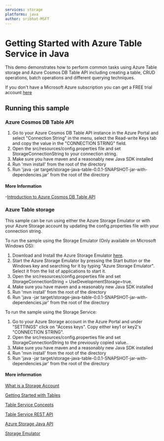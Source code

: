 ```yaml
---
services: storage
platforms: java
author: sribhat-MSFT
---
```


# Getting Started with Azure Table Service in Java

This demo demonstrates how to perform common tasks using Azure Table storage 
and Azure Cosmos DB Table API including creating a table, CRUD operations, 
batch operations and different querying techniques. 

If you don't have a Microsoft Azure subscription you can get a FREE trial 
account [here](http://go.microsoft.com/fwlink/?LinkId=330212)

## Running this sample

### Azure Cosmos DB Table API

1. Go to your Azure Cosmos DB Table API instance in the Azure Portal and select 
"Connection String" in the menu, select the Read-write Keys tab and copy the value 
in the "CONNECTION STRING" field.
2. Open the src/resources/config.properties file and set 
StorageConnectionString to your connection string.
3. Make sure you have maven and a reasonably new Java SDK installed
4. Run 'mvn install' from the root of the directory
5. Run 'java -jar target/storage-java-table-0.0.1-SNAPSHOT-jar-with-dependencies.jar' 
from the root of the directory

#### More Information
-[Introduction to Azure Cosmos DB Table API](https://docs.microsoft.com/en-us/azure/cosmos-db/table-introduction)

### Azure Table storage

This sample can be run using either the Azure Storage Emulator or with your 
Azure Storage account by updating the config.properties file with your 
connection string.

To run the sample using the Storage Emulator (Only available on Microsoft 
Windows OS):

1. Download and Install the Azure Storage Emulator [here](http://azure.microsoft.com/en-us/downloads/).
2. Start the Azure Storage Emulator by pressing the Start button or the Windows 
key and searching for it by typing "Azure Storage Emulator". Select it from the 
list of applications to start it.
3. Open the src/resources/config.properties file and set 
StorageConnectionString = UseDevelopmentStorage=true.
3. Make sure you have maven and a reasonably new Java SDK installed
4. Run 'mvn install' from the root of the directory
5. Run 'java -jar target/storage-java-table-0.0.1-SNAPSHOT-jar-with-dependencies.jar' 
from the root of the directory

To run the sample using the Storage Service:

1. Go to your Azure Storage account in the Azure Portal and under "SETTINGS" 
click on "Access keys". Copy either key1 or key2's "CONNECTION STRING".
1. Open the src/resources/config.properties file and set 
StorageConnectionString to the previously copied value..
3. Make sure you have maven and a reasonably new Java SDK installed
4. Run 'mvn install' from the root of the directory
5. Run 'java -jar target/storage-java-table-0.0.1-SNAPSHOT-jar-with-dependencies.jar' 
from the root of the directory

#### More information

[What is a Storage Account](http://azure.microsoft.com/en-us/documentation/articles/storage-whatis-account/)

[Getting Started with Tables](http://azure.microsoft.com/en-us/documentation/articles/storage-java-how-to-use-table-storage/)

[Table Service Concepts](http://msdn.microsoft.com/en-us/library/dd179463.aspx)

[Table Service REST API](http://msdn.microsoft.com/en-us/library/dd179423.aspx)

[Azure Storage Java API](http://azure.github.io/azure-storage-java/)

[Storage Emulator](http://azure.microsoft.com/en-us/documentation/articles/storage-use-emulator/)

